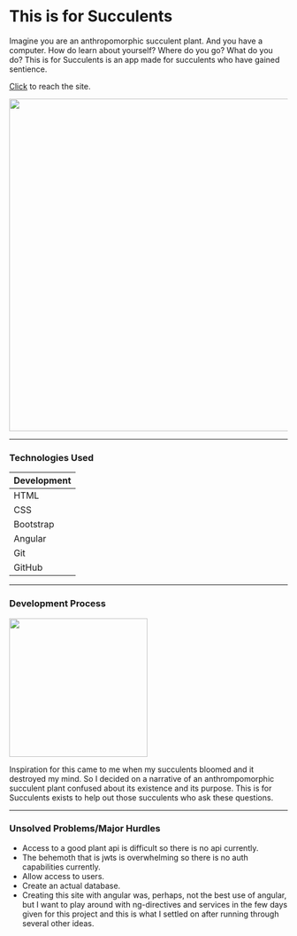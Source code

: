# This is for Succulents

Imagine you are an anthropomorphic succulent plant. And you have a computer. How do learn about yourself? Where do you go? What do you do? This is for Succulents is an app made for succulents who have gained sentience. 

[Click](http://sauchak.github.io/succulent_app/) to reach the site.

<img src="https://i.imgur.com/lMVJQ7q.png" width="600px">

___

### Technologies Used

Development | 
------------|
HTML | 
CSS |
Bootstrap |
Angular |
Git |
GitHub |

___

### Development Process

<img src="https://i.imgur.com/NHf3N6q.png" width="250px"/>

Inspiration for this came to me when my succulents bloomed and it destroyed my mind. So I decided on a narrative of an anthrompomorphic succulent plant confused about its existence and its purpose. This is for Succulents exists to help out those succulents who ask these questions. 

___

### Unsolved Problems/Major Hurdles

- Access to a good plant api is difficult so there is no api currently.
- The behemoth that is jwts is overwhelming so there is no auth capabilities currently.
- Allow access to users.
- Create an actual database.
- Creating this site with angular was, perhaps, not the best use of angular, but I want to play around with ng-directives and services in the few days given for this project and this is what I settled on after running through several other ideas.


